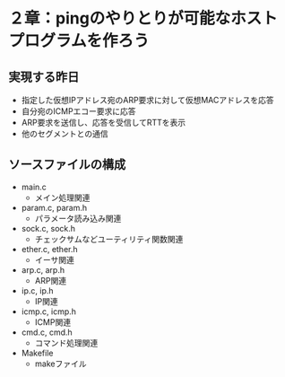 # ２章：pingのやりとりが可能なホストプログラムを作ろう

## 実現する昨日

- 指定した仮想IPアドレス宛のARP要求に対して仮想MACアドレスを応答
- 自分宛のICMPエコー要求に応答
- ARP要求を送信し、応答を受信してRTTを表示
- 他のセグメントとの通信

## ソースファイルの構成

- main.c
  - メイン処理関連
- param.c, param.h
  - パラメータ読み込み関連
- sock.c, sock.h
  - チェックサムなどユーティリティ関数関連
- ether.c, ether.h
  - イーサ関連
- arp.c, arp.h
  - ARP関連
- ip.c, ip.h
  - IP関連
- icmp.c, icmp.h
  - ICMP関連
- cmd.c, cmd.h
  - コマンド処理関連
- Makefile
  - makeファイル

